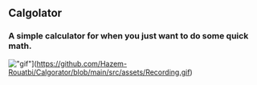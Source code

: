 ## Calgolator

### A simple calculator for when you just want to do some quick math.

!["gif"]("/src/assets/Recording.gif")](https://github.com/Hazem-Rouatbi/Calgorator/blob/main/src/assets/Recording.gif)
